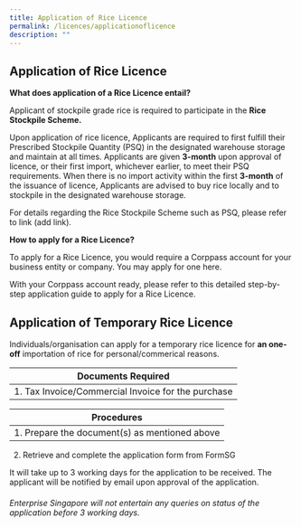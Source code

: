 ```yaml
---
title: Application of Rice Licence
permalink: /licences/applicationoflicence
description: ""
---
```

## **Application of Rice Licence**

**What does application of a Rice Licence entail?** 

Applicant of stockpile grade rice is required to participate in the **Rice Stockpile Scheme.** 

Upon application of rice licence, Applicants are required to first fulfill their Prescribed Stockpile Quantity (PSQ) in the designated warehouse storage and maintain at all times. Applicants are given **3-month** upon approval of licence, or their first import, whichever earlier, to meet their PSQ requirements. When there is no import activity within the first **3-month** of the issuance of licence, Applicants are advised to buy rice locally and to stockpile in the designated warehouse storage. 

For details regarding the Rice Stockpile Scheme such as PSQ, please refer to link (add link). 

**How to apply for a Rice Licence?**

To apply for a Rice Licence, you would require a Corppass account for your business entity or company. You may apply for one here.

With your Corppass account ready, please refer to this detailed step-by-step application guide to apply for a Rice Licence.

## **Application of Temporary Rice Licence**

Individuals/organisation can apply for a temporary rice licence for **an one-off**  importation  of rice for personal/commerical reasons. 


| Documents Required|
| -------- |
| 1. Tax Invoice/Commercial Invoice for the purchase    | 



| Procedures  | 
| -------- | 
| 1. Prepare the document(s) as mentioned above 
2. Retrieve and complete the application form from FormSG 

It will take up to 3 working days for the application to be received. The applicant will be notified by email upon approval of the application. 

###### Enterprise Singapore will not entertain any queries on status of the application before 3 working days.
